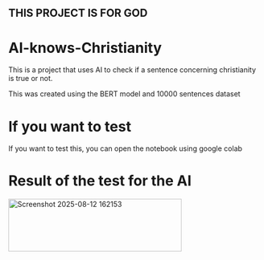 ## THIS PROJECT IS FOR GOD

# AI-knows-Christianity
This is a project that uses AI to check if a sentence concerning christianity is true or not. 

This was created using the BERT model and 10000 sentences dataset

# If you want to test
If you want to test this, you can open the notebook using google colab
# Result of the test for the AI
<img width="344" height="105" alt="Screenshot 2025-08-12 162153" src="https://github.com/user-attachments/assets/828a297f-6cdb-492a-bbb9-d3640ca10ece" />
